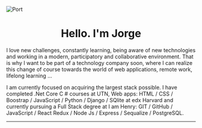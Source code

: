 ![Port](https://user-images.githubusercontent.com/86385120/151678432-c90e89d6-60de-4a07-b247-7bedbe24d2fa.jpg)
<h1 align="center"> Hello. I'm Jorge </h1>

<p>
I love new challenges, constantly learning, being aware of new technologies and working in a modern, participatory and collaborative environment. That is why I want to be part of a technology company soon, where I can realize this change of course towards the world of web applications, remote work, lifelong learning ...

I am currently focused on acquiring the largest stack possible. I have completed .Net Core C # courses at UTN, Web apps: HTML / CSS / Boostrap / JavaScript / Python / Django / SQlite at edx Harvard and currently pursuing a Full Stack degree at I am Henry: GIT / GitHub / JavaScript / React Redux / Node Js / Express / Sequalize / PostgreSQL.
</p>


<hr/>


<!--


Here are some ideas to get you started:

- 🔭 I’m currently working on ...
- 🌱 I’m currently learning ...
- 👯 I’m looking to collaborate on ...
- 🤔 I’m looking for help with ...
- 💬 Ask me about ...
- 📫 How to reach me: ...
- 😄 Pronouns: ...
- ⚡ Fun fact: ...
-->
